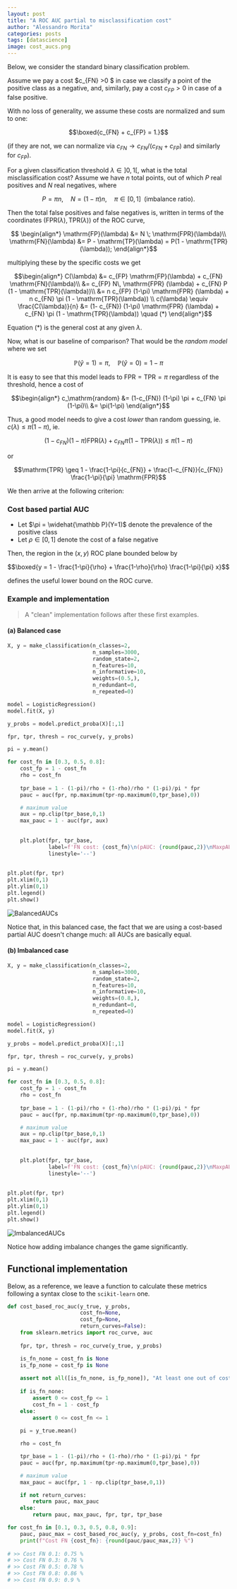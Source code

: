 ```yaml
---
layout: post
title: "A ROC AUC partial to misclassification cost"
author: "Alessandro Morita"
categories: posts
tags: [datascience]
image: cost_aucs.png
---
```


Below, we consider the standard binary classification problem.

Assume we pay a cost $c_{FN} >0 $ in case we classify a point of the positive class as a negative, and, similarly, pay a cost $c_{FP} > 0$ in case of a false positive. 

With no loss of generality, we assume these costs are normalized and sum to one:

$$\boxed{c_{FN} + c_{FP} = 1.}$$

(if they are not, we can normalize via $c_{FN} \to c_{FN}/(c_{FN} + c_{FP})$ and similarly for $c_{FP}$).

For a given classification threshold $\lambda \in ]0,1[$, what is the total misclassification cost? Assume we have $n$ total points, out of which $P$ real positives and $N$ real negatives, where

$$P = \pi n, \quad N = (1-\pi) n,\quad \pi \in [0,1] \;\;\mbox{(imbalance ratio).}$$

Then the total false positives and false negatives is, written in terms of the coordinates $(\mathrm{FPR}(\lambda), \mathrm{TPR}(\lambda))$ of the ROC curve,

$$
\begin{align*}
\mathrm{FP}(\lambda) &= N \; \mathrm{FPR}(\lambda)\\
\mathrm{FN}(\lambda) &= P - \mathrm{TP}(\lambda) = P(1 - \mathrm{TPR}(\lambda));
\end{align*}$$

multiplying these by the specific costs we get

$$\begin{align*}
C(\lambda) &= c_{FP} \mathrm{FP}(\lambda) + c_{FN} \mathrm{FN}(\lambda)\\
           &= c_{FP} N\, \mathrm{FPR} (\lambda) + c_{FN} P (1 - \mathrm{TPR}(\lambda))\\
           &= n c_{FP} (1-\pi) \mathrm{FPR} (\lambda) + n c_{FN} \pi (1 - \mathrm{TPR}(\lambda)) \\
c(\lambda) \equiv \frac{C(\lambda)}{n}           &= (1- c_{FN}) (1-\pi) \mathrm{FPR} (\lambda) + c_{FN} \pi (1 - \mathrm{TPR}(\lambda)) \quad (*)
\end{align*}$$

Equation $(*)$ is the general cost at any given $\lambda$. 

Now, what is our baseline of comparison? That would be the *random model* where we set

$$\mathbb P(\hat y = 1) = \pi,\quad \mathbb P(\hat y = 0) = 1 - \pi$$

It is easy to see that this model leads to $\mathrm{FPR} = \mathrm{TPR} = \pi$ regardless of the threshold, hence a cost of

$$\begin{align*}
c_\mathrm{random} &= (1-c_{FN}) (1-\pi) \pi + c_{FN} \pi (1-\pi)\\
&= \pi(1-\pi)
\end{align*}$$

Thus, a good model needs to give a cost *lower* than random guessing, ie. $c(\lambda) \leq \pi(1-\pi)$, ie. 

$$(1- c_{FN}) (1-\pi) \mathrm{FPR} (\lambda) + c_{FN} \pi (1 - \mathrm{TPR}(\lambda)) \leq \pi(1-\pi)$$

or

$$\mathrm{TPR} \geq 1 - \frac{1-\pi}{c_{FN}} + \frac{1-c_{FN}}{c_{FN}} \frac{1-\pi}{\pi} \mathrm{FPR}$$

We then arrive at the following criterion:

### Cost based partial AUC
* Let $\pi = \widehat{\mathbb P}(Y=1)$ denote the prevalence of the positive class
* Let $\rho \in [0,1]$ denote the cost of a false negative

Then, the region in the $(x,y)$ ROC plane bounded below by

$$\boxed{y = 1 - \frac{1-\pi}{\rho} + \frac{1-\rho}{\rho} \frac{1-\pi}{\pi} x}$$

defines the useful lower bound on the ROC curve.

### Example and implementation

> A "clean" implementation follows after these first examples.

#### (a) Balanced case


```python
X, y = make_classification(n_classes=2,
                           n_samples=3000,
                           random_state=2, 
                           n_features=10,
                           n_informative=10,
                           weights=(0.5,),
                           n_redundant=0,
                           n_repeated=0)

model = LogisticRegression()
model.fit(X, y)

y_probs = model.predict_proba(X)[:,1]

fpr, tpr, thresh = roc_curve(y, y_probs)

pi = y.mean()

for cost_fn in [0.3, 0.5, 0.8]:
    cost_fp = 1 - cost_fn
    rho = cost_fn
    
    tpr_base = 1 - (1-pi)/rho + (1-rho)/rho * (1-pi)/pi * fpr
    pauc = auc(fpr, np.maximum(tpr-np.maximum(0,tpr_base),0))

    # maximum value
    aux = np.clip(tpr_base,0,1)
    max_pauc = 1 - auc(fpr, aux)
    
    
    plt.plot(fpr, tpr_base, 
             label=f'FN cost: {cost_fn}\n(pAUC: {round(pauc,2)}\nMaxpAUC: {round(max_pauc,2)})', 
             linestyle='--')
    
    
plt.plot(fpr, tpr)
plt.xlim(0,1)
plt.ylim(0,1)
plt.legend()
plt.show()
```

![BalancedAUCs](https://raw.githubusercontent.com/takeshimg92/takeshimg92.github.io/main/assets/img/cost_auc/balanced.png)

Notice that, in this balanced case, the fact that we are using a cost-based partial AUC doesn't change much: all AUCs are basically equal.    

#### (b) Imbalanced case


```python
X, y = make_classification(n_classes=2,
                           n_samples=3000,
                           random_state=2, 
                           n_features=10,
                           n_informative=10,
                           weights=(0.8,),
                           n_redundant=0,
                           n_repeated=0)

model = LogisticRegression()
model.fit(X, y)

y_probs = model.predict_proba(X)[:,1]

fpr, tpr, thresh = roc_curve(y, y_probs)

pi = y.mean()

for cost_fn in [0.3, 0.5, 0.8]:
    cost_fp = 1 - cost_fn
    rho = cost_fn
    
    tpr_base = 1 - (1-pi)/rho + (1-rho)/rho * (1-pi)/pi * fpr
    pauc = auc(fpr, np.maximum(tpr-np.maximum(0,tpr_base),0))

    # maximum value
    aux = np.clip(tpr_base,0,1)
    max_pauc = 1 - auc(fpr, aux)
    
    
    plt.plot(fpr, tpr_base, 
             label=f'FN cost: {cost_fn}\n(pAUC: {round(pauc,2)}\nMaxpAUC: {round(max_pauc,2)})', 
             linestyle='--')
    
    
plt.plot(fpr, tpr)
plt.xlim(0,1)
plt.ylim(0,1)
plt.legend()
plt.show()
```

![ImbalancedAUCs](https://raw.githubusercontent.com/takeshimg92/takeshimg92.github.io/main/assets/img/cost_auc/imbalanced.png)

Notice how adding imbalance changes the game significantly.

## Functional implementation

Below, as a reference, we leave a function to calculate these metrics following a syntax close to the `scikit-learn` one.

```python
def cost_based_roc_auc(y_true, y_probs, 
                       cost_fn=None,
                       cost_fp=None,
                       return_curves=False):
    from sklearn.metrics import roc_curve, auc
    
    fpr, tpr, thresh = roc_curve(y_true, y_probs)

    is_fn_none = cost_fn is None
    is_fp_none = cost_fp is None
    
    assert not all([is_fn_none, is_fp_none]), "At least one out of cost_fn and cost_fp needs to be not None"
    
    if is_fn_none:
        assert 0 <= cost_fp <= 1
        cost_fn = 1 - cost_fp
    else:
        assert 0 <= cost_fn <= 1
    
    pi = y_true.mean()

    rho = cost_fn

    tpr_base = 1 - (1-pi)/rho + (1-rho)/rho * (1-pi)/pi * fpr
    pauc = auc(fpr, np.maximum(tpr-np.maximum(0,tpr_base),0))

    # maximum value
    max_pauc = auc(fpr, 1 - np.clip(tpr_base,0,1))

    if not return_curves:
        return pauc, max_pauc
    else:
        return pauc, max_pauc, fpr, tpr, tpr_base
```


```python
for cost_fn in [0.1, 0.3, 0.5, 0.8, 0.9]:
    pauc, pauc_max = cost_based_roc_auc(y, y_probs, cost_fn=cost_fn)
    print(f"Cost FN {cost_fn}: {round(pauc/pauc_max,2)} %")
	
# >> Cost FN 0.1: 0.75 %
# >> Cost FN 0.3: 0.76 %
# >> Cost FN 0.5: 0.78 %
# >> Cost FN 0.8: 0.86 %
# >> Cost FN 0.9: 0.9 %
```

   
    


```python

```
